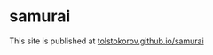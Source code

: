 # samurai

This site is published at [tolstokorov.github.io/samurai](https://tolstokorov.github.io/samurai/)
